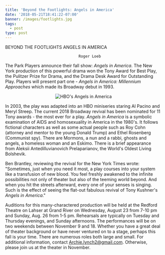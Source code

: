 ```yaml
---
title: 'Beyond the Footlights: Angels in America'
date: '2018-05-21T18:41:22-07:00'
banner: /images/footlights.jpg
tags:
  - post
type: post
---
```

  BEYOND THE FOOTLIGHTS
                              ANGELS IN AMERICA

```
                                 Roger Loeb
```

The Park Players announce their fall show: _Angels in America_.  The New York production of this powerful drama won the Tony Award for Best Play, the Pulitzer Prize for Drama, and the Drama Desk Award for Outstanding Play.  Players will present part one - _Angels in America: Millennium Approaches_ which made its Broadway debut in 1993.  

<center>

![HBO's Angels in America](/images/angels-hbo.jpg)
</center>

In 2003, the play was adapted into an HBO miniseries staring Al Pacino and Meryl Streep.  The current 2018 Broadway revival has been nominated for 11 Tony awards - the most ever for a play.  _Angels in America_ is a symbolic examination of AIDS and homosexuality in America in the 1980's.  It follows fictional characters as well as some actual people such as Roy Cohn (attorney and mentor to the young Donald Trump) and Ethel Rosenberg (Communist spy).  There are Mormons, a nun and a rabbi, ghosts and angels, a homeless woman and an Eskimo.   There is a brief appearance from Aleksii Antedilluvianovich Prelaparianov, the World's Oldest Living Bolshevik.  

Ben Brantley, reviewing the revival for the New York Times wrote: "Sometimes, just when you need it most, a play courses into your system like a transfusion of new blood.  You feel freshly awakened to the infinite possibilities not only of theater but also of the teeming world beyond.  And when you hit the streets afterward, every one of your senses is singing.  Such is the effect of seeing the flat-out fabulous revival of Tony Kushner's _Angels in America_." 

Auditions for this many-charactered production will be held at the Redford Theatre on Lahser at Grand River on Wednesday, August 23 from 7-10 pm and Sunday, Aug. 26 from 1-5 pm. Rehearsals are typically on Tuesday and Thursday evenings, and Sunday afternoons.  The performances will be on two weekends between November 9 and 18.  Whether you have a great deal of theater background or have never ventured on to a stage, perhaps this fall is your time.  There are numerous roles both large and small.  For additional information, contact Archie.lynch2@gmail.com.  Otherwise, please join us at the theater in November.
